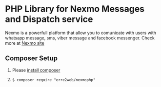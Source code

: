 # PHP Library for Nexmo Messages and Dispatch service
Nexmo is a powerfull platform that allow you to comunicate with users with whatsapp message, sms, viber message and facebook messenger.
Check more at [Nexmo site](https://www.nexmo.com)

## Composer Setup

1. Please [install composer](https://getcomposer.org/doc/00-intro.md)

2. `$ composer require "erre2web/nexmophp"`
